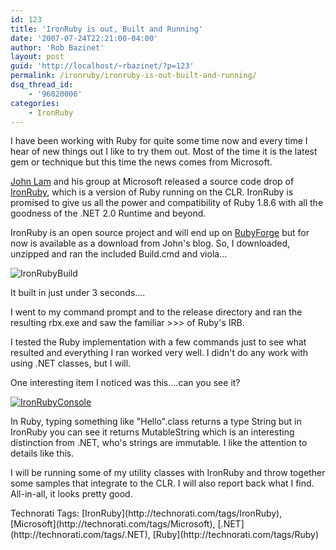 ```yaml
---
id: 123
title: 'IronRuby is out, Built and Running'
date: '2007-07-24T22:21:00-04:00'
author: 'Rob Bazinet'
layout: post
guid: 'http://localhost/~rbazinet/?p=123'
permalink: /ironruby/ironruby-is-out-built-and-running/
dsq_thread_id:
    - '96020006'
categories:
    - IronRuby
---
```


I have been working with Ruby for quite some time now and every time I hear of new things out I like to try them out. Most of the time it is the latest gem or technique but this time the news comes from Microsoft.

[John Lam](http://www.iunknown.com/2007/07/a-first-look-at.html) and his group at Microsoft released a source code drop of [IronRuby](http://en.wikipedia.org/wiki/IronRuby), which is a version of Ruby running on the CLR. IronRuby is promised to give us all the power and compatibility of Ruby 1.8.6 with all the goodness of the .NET 2.0 Runtime and beyond.

IronRuby is an open source project and will end up on [RubyForge](http://rubyforge.org/) but for now is available as a download from John's blog. So, I downloaded, unzipped and ran the included Build.cmd and viola...

![IronRubyBuild](http://rbazinet.files.wordpress.com/2007/07/ironrubybuild.jpg)

It built in just under 3 seconds....

I went to my command prompt and to the release directory and ran the resulting rbx.exe and saw the familiar &gt;&gt;&gt; of Ruby's IRB.

I tested the Ruby implementation with a few commands just to see what resulted and everything I ran worked very well. I didn't do any work with using .NET classes, but I will.

One interesting item I noticed was this....can you see it?

[![IronRubyConsole](http://rbazinet.files.wordpress.com/2007/07/ironrubyconsole-thumb.jpg)](http://rbazinet.files.wordpress.com/2007/07/ironrubyconsole.jpg)

In Ruby, typing something like "Hello".class returns a type String but in IronRuby you can see it returns MutableString which is an interesting distinction from .NET, who's strings are immutable. I like the attention to details like this.

I will be running some of my utility classes with IronRuby and throw together some samples that integrate to the CLR. I will also report back what I find. All-in-all, it looks pretty good.

<div class="wlWriterSmartContent" style="display:inline;margin:0;padding:0;">Technorati Tags: [IronRuby](http://technorati.com/tags/IronRuby), [Microsoft](http://technorati.com/tags/Microsoft), [.NET](http://technorati.com/tags/.NET), [Ruby](http://technorati.com/tags/Ruby)</div>